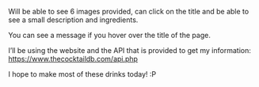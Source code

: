 Will be able to see 6 images provided, can click on the title and be able to see a small description and ingredients. 

You can see a message if you hover over the title of the page. 

I’ll be using the website and the API that is provided to get my information: https://www.thecocktaildb.com/api.php

I hope to make most of these drinks today! :P 